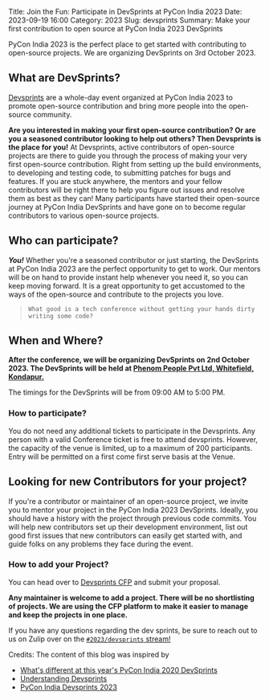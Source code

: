 Title: Join the Fun: Participate in DevSprints at PyCon India 2023
Date: 2023-09-19 16:00
Category: 2023
Slug: devsprints
Summary: Make your first contribution to open source at PyCon India 2023 DevSprints

PyCon India 2023 is the perfect place to get started with contributing to open-source projects. We are organizing DevSprints on 3rd October 2023.

## What are DevSprints?

[Devsprints](https://in.pycon.org/cfp/devsprint-2023/proposals/) are a whole-day event organized at PyCon India 2023 to promote open-source contribution and bring more people into the open-source community.

**Are you interested in making your first open-source contribution? Or are you a seasoned contributor looking to help out others? Then Devsprints is the place for you!** At Devsprints, active contributors of open-source projects are there to guide you through the process of making your very first open-source contribution. Right from setting up the build environments, to developing and testing code, to submitting patches for bugs and features. If you are stuck anywhere, the mentors and your fellow contributors will be right there to help you figure out issues and resolve them as best as they can! Many participants have started their open-source journey at PyCon India DevSprints and have gone on to become regular contributors to various open-source projects.

## Who can participate?

***You!*** Whether you're a seasoned contributor or just starting, the DevSprints at PyCon India 2023 are the perfect opportunity to get to work. Our mentors will be on hand to provide instant help whenever you need it, so you can keep moving forward. It is a great opportunity to get accustomed to the ways of the open-source and contribute to the projects you love.

> `What good is a tech conference without getting your hands dirty writing some code?`

## When and Where?

**After the conference, we will be organizing DevSprints on 2nd October 2023. The DevSprints will be held at [Phenom People Pvt Ltd, Whitefield, Kondapur.](https://goo.gl/maps/hmHBapTF6bMNJWWx5)**

The timings for the DevSprints will be from 09:00 AM to 5:00 PM.

### How to participate?

You do not need any additional tickets to participate in the Devsprints. Any person with a valid Conference ticket is free to attend devsprints. However, the capacity of the venue is limited, up to a maximum of 200 participants. Entry will be permitted on a first come first serve basis at the Venue.

## Looking for new Contributors for your project?

If you're a contributor or maintainer of an open-source project, we invite you to mentor your project in the PyCon India 2023 DevSprints. Ideally, you should have a history with the project through previous code commits. You will help new contributors set up their development environment, list out good first issues that new contributors can easily get started with, and guide folks on any problems they face during the event.

### How to add your Project?

You can head over to [Devsprints CFP](https://in.pycon.org/cfp/devsprint-2023/proposals/) and submit your proposal.

**Any maintainer is welcome to add a project. There will be no shortlisting of projects. We are using the CFP platform to make it easier to manage and keep the projects in one place.**

If you have any questions regarding the dev sprints, be sure to reach out to us on Zulip over on the [`#2023/devsprints` stream!](https://pyconindia.zulipchat.com/#narrow/stream/405903-2023.2Fdevsprints)

Credits: The content of this blog was inspired by

- [What's different at this year's PyCon India 2020 DevSprints](https://in.pycon.org/blog/2020/announce-devsprints.html)
- [Understanding Devsprints](https://in.pycon.org/blog/2019/understanding-devsprints.html)
- [PyCon India Devsprints 2023](https://in.pycon.org/cfp/devsprint-2023/proposals/)